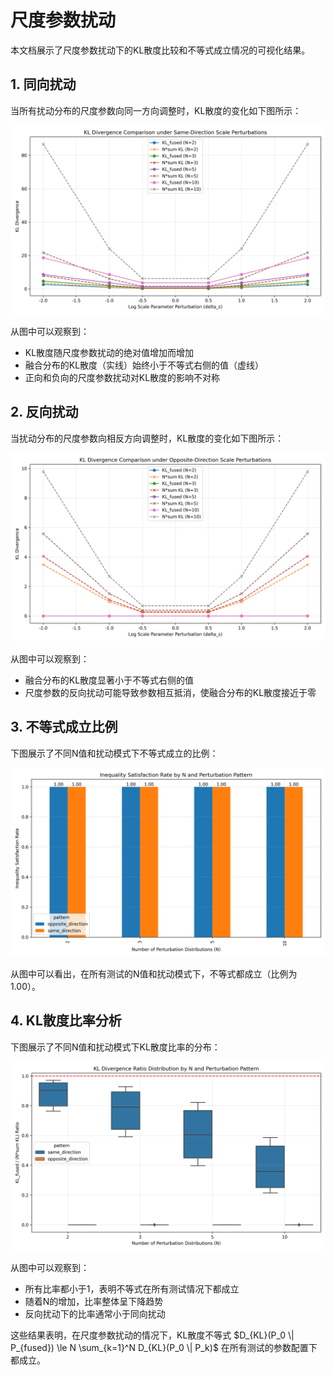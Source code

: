 # 尺度参数扰动

本文档展示了尺度参数扰动下的KL散度比较和不等式成立情况的可视化结果。

## 1. 同向扰动

当所有扰动分布的尺度参数向同一方向调整时，KL散度的变化如下图所示：

<img src="../assets/scale_only_same_direction.png" alt="同向尺度参数扰动下的KL散度比较">

从图中可以观察到：
- KL散度随尺度参数扰动的绝对值增加而增加
- 融合分布的KL散度（实线）始终小于不等式右侧的值（虚线）
- 正向和负向的尺度参数扰动对KL散度的影响不对称

## 2. 反向扰动

当扰动分布的尺度参数向相反方向调整时，KL散度的变化如下图所示：

<img src="../assets/scale_only_opposite_direction.png" alt="反向尺度参数扰动下的KL散度比较">

从图中可以观察到：
- 融合分布的KL散度显著小于不等式右侧的值
- 尺度参数的反向扰动可能导致参数相互抵消，使融合分布的KL散度接近于零

## 3. 不等式成立比例

下图展示了不同N值和扰动模式下不等式成立的比例：

<img src="../assets/scale_only_inequality_holds.png" alt="尺度参数扰动下不等式成立的比例">

从图中可以看出，在所有测试的N值和扰动模式下，不等式都成立（比例为1.00）。

## 4. KL散度比率分析

下图展示了不同N值和扰动模式下KL散度比率的分布：

<img src="../assets/scale_only_ratio_boxplot.png" alt="尺度参数扰动下的KL散度比率">

从图中可以观察到：
- 所有比率都小于1，表明不等式在所有测试情况下都成立
- 随着N的增加，比率整体呈下降趋势
- 反向扰动下的比率通常小于同向扰动

这些结果表明，在尺度参数扰动的情况下，KL散度不等式 $D_{KL}(P_0 \| P_{fused}) \le N \sum_{k=1}^N D_{KL}(P_0 \| P_k)$ 在所有测试的参数配置下都成立。
